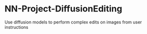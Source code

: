 # NN-Project-DiffusionEditing
Use diffusion models to perform complex edits on images from user instructions
